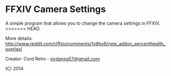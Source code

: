 FFXIV Camera Settings
=========================

A simple program that allows you to change the camera settings in FFXIV.
<<<<<<< HEAD


More details:
http://www.reddit.com/r/ffxiv/comments/1n8hv6/new_addon_percenthealth_overlay/




Creator:
  Cord Rehn - <jordansg57@gmail.com>

(C) 2014